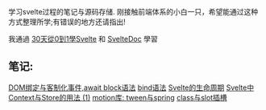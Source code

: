 学习svelte过程的笔记与源码存储.
刚接触前端体系的小白一只，希望能通过这种方式整理所学;有错误的地方还请指出!

我通過 [30天從0到1學Svelte](https://www.youtube.com/watch?v=34-CnwHcjQQ&list=PLC9kTpqIk-ELVLkli3knLTmaAWLwcaInG&index=6) 和 [SvelteDoc](https://svelte.dev/docs/introduction) 學習


## 笔记:
[DOM绑定与客制化事件,await block语法](https://github.com/meteorOSS/svelte-app/blob/master/blog/DOM%E7%BB%91%E5%AE%9A%E4%B8%8E%E5%AE%A2%E5%88%B6%E5%8C%96%E4%BA%8B%E4%BB%B6%2Cawait%20block%E8%AF%AD%E6%B3%95.md)
[bind语法](https://github.com/meteorOSS/svelte-app/blob/master/blog/bind%E8%AF%AD%E6%B3%95.md)
[Svelte的生命周期](https://github.com/meteorOSS/svelte-app/blob/master/blog/Svelte%E7%9A%84%E7%94%9F%E5%91%BD%E5%91%A8%E6%9C%9F.md)
[Svelte中Context与Store的用法 (1)](https://github.com/meteorOSS/svelte-app/blob/master/blog/%E8%AE%A4%E8%AF%86Svelte%E4%B8%ADContext%E4%B8%8EStore%E7%9A%84%E7%94%A8%E6%B3%95%20(1).md)
[motion库: tween与spring](https://github.com/meteorOSS/svelte-app/blob/master/blog/Svelte当中的motion互动库.md)
[class与slot插槽](https://github.com/meteorOSS/svelte-app/blob/master/blog/class与slot插槽.md)